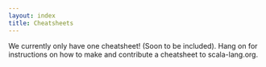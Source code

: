 ```yaml
---
layout: index
title: Cheatsheets
---
```

<div class="span16">

We currently only have one cheatsheet! (Soon to be included). Hang on for instructions on how to make and contribute a cheatsheet to scala-lang.org.

</div>


